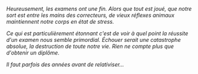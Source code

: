 *Heureusement, les examens ont une fin. Alors que tout est joué, que notre sort est entre les mains des correcteurs, de vieux réflexes animaux maintiennent notre corps en état de stress.*

*Ce qui est particulièrement étonnant c'est de voir à quel point la réussite d'un examen nous semble primordial. Échouer serait une catastrophe absolue, la destruction de toute notre vie. Rien ne compte plus que d'obtenir un diplôme.*

*Il faut parfois des années avant de relativiser…*
